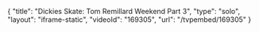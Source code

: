 {
    "title": "Dickies Skate: Tom Remillard Weekend Part 3",
    "type": "solo",
    "layout": "iframe-static",
    "videoId": "169305",
    "url": "\/tvpembed\/169305"
}